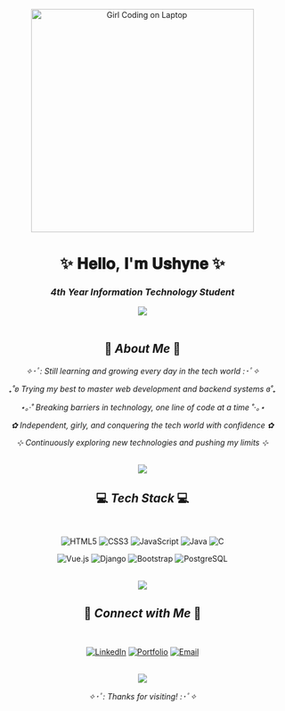 <!-- Coding Girl GIF -->
<p align="center">
  <img src="https://media.giphy.com/media/L1R1tvI9svkIWwpVYr/giphy.gif" width="400" alt="Girl Coding on Laptop"/>
</p>

<div align="center">
  
# ✨ 𝐇𝐞𝐥𝐥𝐨, 𝐈'𝐦 𝐔𝐬𝐡𝐲𝐧𝐞 ✨

### *4th Year Information Technology Student*

<img src="https://user-images.githubusercontent.com/73097560/115834477-dbab4500-a447-11eb-908a-139a6edaec5c.gif">

</div>

<br>

<div align="center">

## 🌸 *About Me* 🌸

*✧･ﾟ: Still learning and growing every day in the tech world :･ﾟ✧*

*₊˚ʚ Trying my best to master web development and backend systems ɞ˚₊*

*⋆｡‧˚ Breaking barriers in technology, one line of code at a time ˚‧｡⋆*

*✿ Independent, girly, and conquering the tech world with confidence ✿*

*⊹ Continuously exploring new technologies and pushing my limits ⊹*

<br>

<img src="https://user-images.githubusercontent.com/73097560/115834477-dbab4500-a447-11eb-908a-139a6edaec5c.gif">

<br>

## 💻 *Tech Stack* 💻

<br>

![HTML5](https://img.shields.io/badge/HTML5-E8E2D9?style=for-the-badge&logo=html5&logoColor=8B5E3C)
![CSS3](https://img.shields.io/badge/CSS3-E8E2D9?style=for-the-badge&logo=css3&logoColor=8B5E3C)
![JavaScript](https://img.shields.io/badge/JavaScript-E8E2D9?style=for-the-badge&logo=javascript&logoColor=8B5E3C)
![Java](https://img.shields.io/badge/Java-E8E2D9?style=for-the-badge&logo=java&logoColor=8B5E3C)
![C](https://img.shields.io/badge/C-E8E2D9?style=for-the-badge&logo=c&logoColor=8B5E3C)

![Vue.js](https://img.shields.io/badge/Vue.js-E8E2D9?style=for-the-badge&logo=vue.js&logoColor=8B5E3C)
![Django](https://img.shields.io/badge/Django-E8E2D9?style=for-the-badge&logo=django&logoColor=8B5E3C)
![Bootstrap](https://img.shields.io/badge/Bootstrap-E8E2D9?style=for-the-badge&logo=bootstrap&logoColor=8B5E3C)
![PostgreSQL](https://img.shields.io/badge/PostgreSQL-E8E2D9?style=for-the-badge&logo=postgresql&logoColor=8B5E3C)

<br>

<img src="https://user-images.githubusercontent.com/73097560/115834477-dbab4500-a447-11eb-908a-139a6edaec5c.gif">

<br>

## 💌 *Connect with Me* 💌

<br>

[![LinkedIn](https://img.shields.io/badge/LinkedIn-E8E2D9?style=for-the-badge&logo=linkedin&logoColor=8B5E3C)](https://linkedin.com/in/...)
[![Portfolio](https://img.shields.io/badge/Portfolio-E8E2D9?style=for-the-badge&logo=google-chrome&logoColor=8B5E3C)](https://yourportfolio.com)
[![Email](https://img.shields.io/badge/Email-E8E2D9?style=for-the-badge&logo=gmail&logoColor=8B5E3C)](mailto:yourname@email.com)

<br>

<img src="https://user-images.githubusercontent.com/73097560/115834477-dbab4500-a447-11eb-908a-139a6edaec5c.gif">

<br>

*✧･ﾟ: Thanks for visiting! :･ﾟ✧*

</div>
